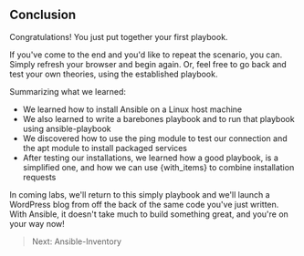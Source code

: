 ## Conclusion
Congratulations! You just put together your first playbook.

If you've come to the end and you'd like to repeat the scenario, you can. Simply refresh your browser and begin again. Or, feel free to go back and test your own theories, using the established playbook.

Summarizing what we learned:<br>
- We learned how to install Ansible on a Linux host machine
- We also learned to write a barebones playbook and to run that playbook using ansible-playbook
- We discovered how to use the ping module to test our connection and the apt module to install packaged services
- After testing our installations, we learned how a good playbook, is a simplified one, and how we can use {with_items} to combine installation requests

In coming labs, we'll return to this simply playbook and we'll launch a WordPress blog from off the back of the same code you've just written. With Ansible, it doesn't take much to build something great, and you're on your way now!

> Next: Ansible-Inventory
